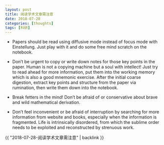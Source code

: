 ```yaml
---
layout: post
title: 阅读学术文章需注意
date: 2018-07-28
categories: [thoughts]
tags: [科研]
---
```


* Papers should be read using diffusive mode instead of focus mode with Einstellung. Just play with it and do some free mind scratch on the notebook.

* Don’t be urgent to copy or write down notes for those key points in the paper. Human is not a copying machine but a soul with intellect! Just try to read ahead for more information, put them into the working memory which is also a good mnemonic exercise. After the initial coarse digestion, extract key points and structure from the paper via rumination, then write them down into the notebook.

* Break fetters in the mind! Don’t be afraid of or conservative about brave and wild mathematical derivation.

* Don’t feel inconvenient or be afraid of interruption by searching for more information from website and books, especially when the information is fragmented. Life is intrinsically disordered, from which the sublime order needs to be exploited and reconstructed by strenuous work.

{{ "2018-07-28-阅读学术文章需注意" | backlink }}
